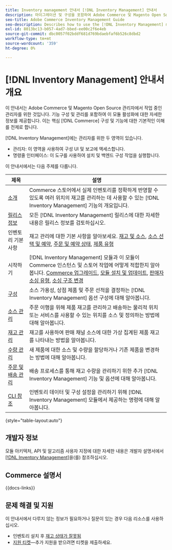 ```yaml
---
title: Inventory management 안내서 [!DNL Inventory Management] 안내서
description: 마이그레이션 및 구성을 포함하여 Adobe Commerce 및 Magento Open Source 관리자를 위한  [!DNL Inventory Management] 에 대한 포괄적인 정보입니다.
seo-title: Adobe Commerce Inventory Management Guide
seo-description: Describes how to use the [!DNL Inventory Management] module in Adobe Commerce or Magento Open Source.
exl-id: 8013bc13-b057-4ad7-bbed-ee00c2f6e4eb
source-git-commit: dbc0057f02bddf681d769bdaebfaf6b526c8dbd2
workflow-type: tm+mt
source-wordcount: '359'
ht-degree: 0%

---
```


# [!DNL Inventory Management] 안내서 개요

이 안내서는 Adobe Commerce 및 Magento Open Source 관리자에서 작업 중인 관리자를 위한 것입니다. 기능 구성 및 관리를 포함하여 이 모듈 활성화에 대한 자세한 정보를 제공합니다. 이는 핵심 [!DNL Commerce] 구성 및 기능에 대한 기본적인 이해를 전제로 합니다.

[!DNL Inventory Management]에는 관리자를 위한 두 영역이 있습니다.

- 관리자: 이 영역을 사용하여 구성 UI 및 보고에 액세스합니다.
- 명령줄 인터페이스: 이 도구를 사용하여 설치 및 백엔드 구성 작업을 실행합니다.

이 안내서에서는 다음 주제를 다룹니다.

| 제목 | 설명 |
| ------- | ----------- |
| [소개](introduction.md) | Commerce 스토어에서 실제 인벤토리를 정확하게 반영할 수 있도록 여러 위치의 재고를 관리하는 데 사용할 수 있는 [!DNL Inventory Management] 기능의 개요입니다. |
| [릴리스 정보](release-notes.md) | 모든 [!DNL Inventory Management] 릴리스에 대한 자세한 내용은 릴리스 정보를 검토하십시오. |
| 인벤토리 기본 사항 | 재고 관리에 대한 기본 사항을 알아보세요. [재고 및 소스](sources-stocks.md), [소스 선택 및 예약](selection-reservations.md), [주문 및 예약 상태](order-status.md), [제품 유형](product-types.md) |
| 시작하기 | [!DNL Inventory Management] 모듈과 이 모듈이 Commerce 인스턴스 및 스토어 작업에 어떻게 적합한지 알아봅니다. [Commerce 업그레이드](migrate.md), [모듈 설치 및 업데이트](install-update.md), [판매자 소싱 유형](merchant-sourcing.md), [소싱 구조 변경](expand-restructure.md) |
| [구성](configuration.md) | 소스 가용성, 상점 제품 및 주문 선적을 결정하는 [!DNL Inventory Management] 옵션 구성에 대해 알아봅니다. |
| [소스 관리](sources-manage.md) | 주문 이행을 위해 제품 재고를 관리하고 배송하는 물리적 위치 또는 서비스를 사용할 수 있는 위치를 소스 및 정의하는 방법에 대해 알아봅니다. |
| [재고 관리](stocks-manage.md) | 재고를 사용하여 판매 채널 소스에 대한 가상 집계된 제품 재고를 나타내는 방법을 알아봅니다. |
| [수량 관리](quantities-manage.md) | 새 제품에 대한 소스 및 수량을 할당하거나 기존 제품을 변경하는 방법에 대해 알아봅니다. |
| [주문 및 배송 관리](shipments.md) | 배송 프로세스를 통해 재고 수량을 관리하기 위한 추가 [!DNL Inventory Management] 기능 및 옵션에 대해 알아봅니다. |
| [CLI 참조](cli.md) | 인벤토리 데이터 및 구성 설정을 관리하기 위해 [!DNL Inventory Management] 모듈에서 제공하는 명령에 대해 알아봅니다. |

{style="table-layout:auto"}

## 개발자 정보

모듈 아키텍처, API 및 알고리즘 사용자 지정에 대한 자세한 내용은 개발자 설명서에서 [[!DNL Inventory Management]](https://developer.adobe.com/commerce/webapi/rest/inventory/)을(를) 참조하십시오.

## Commerce 설명서

{{docs-links}}

## 문제 해결 및 지원

이 안내서에서 다루지 않는 정보가 필요하거나 질문이 있는 경우 다음 리소스를 사용하십시오.

- 인벤토리 설치 후 [재고 상태가 잘못됨](https://experienceleague.adobe.com/docs/commerce-knowledge-base/kb/troubleshooting/miscellaneous/stock-status-incorrect-after-magento-inventory-install.html)
- [지원 티켓](https://experienceleague.adobe.com/docs/commerce-knowledge-base/kb/help-center-guide/magento-help-center-user-guide.html#submit-ticket)—추가 지원을 받으려면 티켓을 제출하세요.
